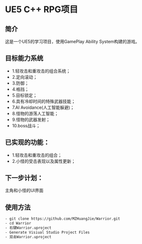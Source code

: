 # UE5 C++ RPG项目

## 简介
这是一个UE5的学习项目，使用GamePlay Ability System构建的游戏。

## 目标能力系统
- 1.轻攻击和重攻击的组合系统；
- 2.定向滚动；
- 3.防御；
- 4.格挡；
- 5.目标锁定；
- 6.具有冷却时间的特殊武器技能；
- 7.AI Avoidance(人工智能躲避)；
- 8.怪物的游荡人工智能；
- 9.怪物的武器发射；
- 10.boss战斗；

## 已实现的功能：
- 1.轻攻击和重攻击的组合；
- 2.小怪的受击表现以及属性更新；

## 下一步计划：
主角和小怪的UI界面

## 使用方法
```bash
- git clone https://github.com/MZHuangJie/Warrior.git
- cd Warrior
- 右键Warrior.uproject
- Generate Visiual Studio Project Files
- 双击Warrior.uproject
